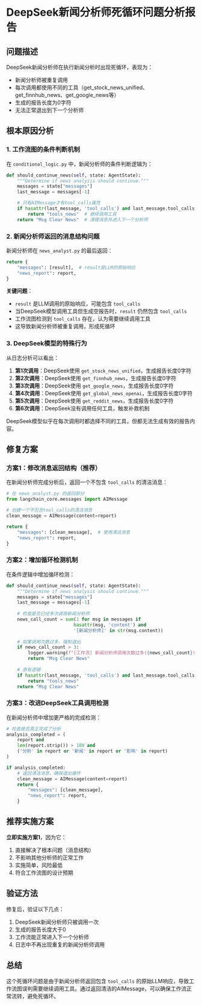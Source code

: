 # DeepSeek新闻分析师死循环问题分析报告

## 问题描述

DeepSeek新闻分析师在执行新闻分析时出现死循环，表现为：
- 新闻分析师被重复调用
- 每次调用都使用不同的工具（get_stock_news_unified、get_finnhub_news、get_google_news等）
- 生成的报告长度为0字符
- 无法正常退出到下一个分析师

## 根本原因分析

### 1. 工作流图的条件判断机制

在 `conditional_logic.py` 中，新闻分析师的条件判断逻辑为：

```python
def should_continue_news(self, state: AgentState):
    """Determine if news analysis should continue."""
    messages = state["messages"]
    last_message = messages[-1]

    # 只有AIMessage才有tool_calls属性
    if hasattr(last_message, 'tool_calls') and last_message.tool_calls:
        return "tools_news"  # 继续调用工具
    return "Msg Clear News"  # 清理消息并进入下一个分析师
```

### 2. 新闻分析师返回的消息结构问题

新闻分析师在 `news_analyst.py` 的最后返回：

```python
return {
    "messages": [result],  # result是LLM的原始响应
    "news_report": report,
}
```

**关键问题**：
- `result` 是LLM调用的原始响应，可能包含 `tool_calls`
- 当DeepSeek模型调用工具但生成空报告时，`result` 仍然包含 `tool_calls`
- 工作流图检测到 `tool_calls` 存在，认为需要继续调用工具
- 这导致新闻分析师被重复调用，形成死循环

### 3. DeepSeek模型的特殊行为

从日志分析可以看出：
1. **第1次调用**：DeepSeek使用 `get_stock_news_unified`，生成报告长度0字符
2. **第2次调用**：DeepSeek使用 `get_finnhub_news`，生成报告长度0字符  
3. **第3次调用**：DeepSeek使用 `get_google_news`，生成报告长度0字符
4. **第4次调用**：DeepSeek使用 `get_global_news_openai`，生成报告长度0字符
5. **第5次调用**：DeepSeek使用 `get_reddit_news`，生成报告长度0字符
6. **第6次调用**：DeepSeek没有调用任何工具，触发补救机制

DeepSeek模型似乎在每次调用时都选择不同的工具，但都无法生成有效的报告内容。

## 修复方案

### 方案1：修改消息返回结构（推荐）

在新闻分析师完成分析后，返回一个不包含 `tool_calls` 的清洁消息：

```python
# 在 news_analyst.py 的返回部分
from langchain_core.messages import AIMessage

# 创建一个不包含tool_calls的清洁消息
clean_message = AIMessage(content=report)

return {
    "messages": [clean_message],  # 使用清洁消息
    "news_report": report,
}
```

### 方案2：增加循环检测机制

在条件逻辑中增加循环检测：

```python
def should_continue_news(self, state: AgentState):
    """Determine if news analysis should continue."""
    messages = state["messages"]
    last_message = messages[-1]
    
    # 检查是否已经多次调用新闻分析师
    news_call_count = sum(1 for msg in messages if 
                         hasattr(msg, 'content') and 
                         '[新闻分析师]' in str(msg.content))
    
    # 如果调用次数过多，强制退出
    if news_call_count > 3:
        logger.warning(f"[工作流] 新闻分析师调用次数过多({news_call_count})，强制退出")
        return "Msg Clear News"
    
    # 原有逻辑
    if hasattr(last_message, 'tool_calls') and last_message.tool_calls:
        return "tools_news"
    return "Msg Clear News"
```

### 方案3：改进DeepSeek工具调用检测

在新闻分析师中增加更严格的完成检测：

```python
# 检查是否真正完成了分析
analysis_completed = (
    report and 
    len(report.strip()) > 100 and 
    ('分析' in report or '新闻' in report or '影响' in report)
)

if analysis_completed:
    # 返回清洁消息，确保退出循环
    clean_message = AIMessage(content=report)
    return {
        "messages": [clean_message],
        "news_report": report,
    }
```

## 推荐实施方案

**立即实施方案1**，因为它：
1. 直接解决了根本问题（消息结构）
2. 不影响其他分析师的正常工作
3. 实施简单，风险最低
4. 符合工作流图的设计预期

## 验证方法

修复后，验证以下几点：
1. DeepSeek新闻分析师只被调用一次
2. 生成的报告长度大于0
3. 工作流能正常进入下一个分析师
4. 日志中不再出现重复的新闻分析师调用

## 总结

这个死循环问题是由于新闻分析师返回包含 `tool_calls` 的原始LLM响应，导致工作流图误判需要继续调用工具。通过返回清洁的AIMessage，可以确保工作流正常流转，避免死循环。